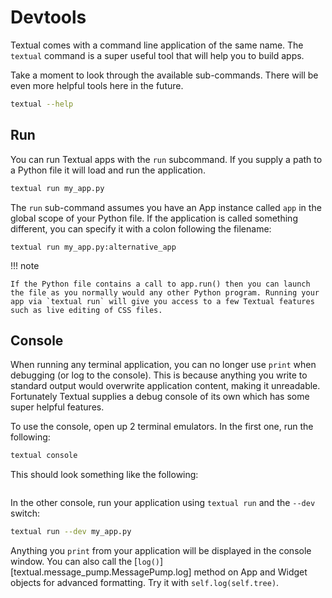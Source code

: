 # Devtools

Textual comes with a command line application of the same name. The `textual` command is a super useful tool that will help you to build apps.

Take a moment to look through the available sub-commands. There will be even more helpful tools here in the future.

```bash
textual --help
```

## Run

You can run Textual apps with the `run` subcommand. If you supply a path to a Python file it will load and run the application.

```bash
textual run my_app.py
```

The `run` sub-command assumes you have an App instance called `app` in the global scope of your Python file. If the application is called something different, you can specify it with a colon following the filename:

```
textual run my_app.py:alternative_app
```

!!! note

    If the Python file contains a call to app.run() then you can launch the file as you normally would any other Python program. Running your app via `textual run` will give you access to a few Textual features such as live editing of CSS files.

## Console

When running any terminal application, you can no longer use `print` when debugging (or log to the console). This is because anything you write to standard output would overwrite application content, making it unreadable. Fortunately Textual supplies a debug console of its own which has some super helpful features.

To use the console, open up 2 terminal emulators. In the first one, run the following:

```bash
textual console
```

This should look something like the following:

```{.textual title="textual console" path="docs/examples/getting_started/console.py", press="_,_"}
```

In the other console, run your application using `textual run` and the `--dev` switch:

```bash
textual run --dev my_app.py
```

Anything you `print` from your application will be displayed in the console window. You can also call the [`log()`][textual.message_pump.MessagePump.log] method on App and Widget objects for advanced formatting. Try it with `self.log(self.tree)`.


